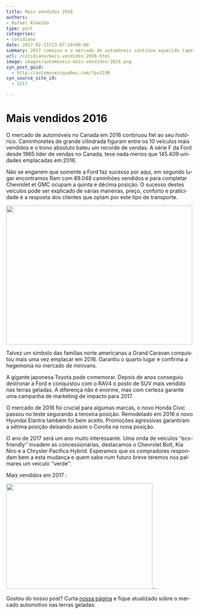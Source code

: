 ```yaml
---
title: Mais vendidos 2016
authors:
- Rafael Almeida
type: post
categories:
- cotidiano
date: 2017-02-15T23:07:24+00:00
summary: 2017 começou e o mercado de automóveis continua aquecido (apesar do inverno). Conheça quais foram os carros mais vendidos 2016 no Canadá
url: /cotidiano/mais-vendidos-2016.html
image: images/automoveis-mais-vendidos-2016.png
syn_post_guid:
  - http://automoveisquebec.com/?p=2190
syn_source_site_id:
  - 5217

---
```

# Mais vendidos 2016

<span lang="PT-BR">O mercado de automóveis no Canada em 2016 continuou fiel ao seu histórico. Caminhonetes de grande cilindrada figuram entre os 10 veículos mais vendidos e o trono absoluto bateu um recorde de vendas. A série F da Ford desde 1965 líder de vendas no Canada, teve nada menos que 145.409 unidades emplacadas em 2016. </span>

<span lang="PT-BR">Não se enganem que somente a Ford faz sucesso por aqui, em segundo lugar encontramos Ram com 89.048 caminhões vendidos e para completar Chevrolet et GMC ocupam a quinta e décima posição. O sucesso destes veículos pode ser explicado de várias maneiras, preço, conforto e praticidade é a resposta dos clientes que optam por este tipo de transporte.</span>

[<img src="http://automoveisquebec.com/wp-content/uploads/2017/02/2017-ford-f-150_100567017_m.jpg" alt="" width="500" height="373" />][1]

<span lang="PT-BR">Talvez um símbolo das famílias norte americanas a Grand Caravan conquistou mais uma vez emplacar em 2016. Garantiu o quarto lugar e confirma a hegemonia no mercado de minivans.</span>

<span lang="PT-BR">A gigante japonesa Toyota pode comemorar. Depois de anos conseguiu destronar a Ford e conquistou com o RAV4 o posto de SUV mais vendido nas terras geladas. A diferença não é enorme, mas com certeza garante uma campanha de marketing de impacto para 2017.</span>

<span lang="PT-BR">O mercado de 2016 foi crucial para algumas marcas, o novo Honda Civic passou no teste segurando a terceira posição. Remodelado em 2016 o novo Hyundai Elantra também foi bem aceito. Promoções agressivas garantiram a sétima posição deixando assim o Corolla na nona posição. </span>

<span lang="PT-BR">O ano de 2017 será um ano muito interessante. Uma onda de veículos ‘’eco-friendly’’ invadem as concessionárias, destacamos o Chevrolet Bolt, Kia Niro e a Chrysler Pacifica Hybrid. Esperamos que os compradores respondam bem a esta mudança e quem sabe num futuro breve teremos nos palmares um veículo ‘’verde’’.</span>

<span lang="PT-BR">Mais vendidos em 2017 :</span>

[<img src="http://automoveisquebec.com/wp-content/uploads/2017/02/21.jpg" alt="" width="393" height="283" />][2]…

<span lang="PT-BR">Gostou do nosso post? Curta <a href="http://www.automoveisquebec.com/" target="_blank">nossa página</a> e fique atualizado sobre o mercado automotivo nas terras geladas. </span>

 [1]: http://automoveisquebec.com/wp-content/uploads/2017/02/2017-ford-f-150_100567017_m.jpg
 [2]: http://automoveisquebec.com/wp-content/uploads/2017/02/21.jpg